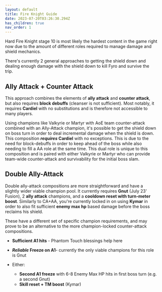 ```yaml
---
layout: default
title: Fire Knight Guide
date: 2023-07-20T03:26:30.294Z
has_children: true
nav_order: 1
---
```

Hard Fire Knight stage 10 is most likely the hardest content in the game right now due to the amount of different roles required to manage damage and shield mechanics. 

There's currently 2 general approaches to getting the shield down and dealing enough damage with the shield down to kill Fyro and survive the trip.

## Ally Attack + Counter Attack

This approach combines the elements of **ally attack** and **counter attack**, but also requires **block debuffs** (cleanser is not sufficient). Most notably, it requires **Cardiel** with no substitutions and is therefore not accessible to many players.

Using champions like Valkyrie or Martyr with AoE team counter-attack combined with an Ally-Attack champion, it's possible to get the shield down on boss turn in order to deal incremental damage when the shield is down. This composition ***requires* Cardiel** with no exceptions. This is due to the need for block-debuffs in order to keep ahead of the boss while also needing to fill a AA role at the same time. This dual role is unique to this composition and is paired with either Valkyrie or Martyr who can provide team-wide counter-attack and survivability for the initial boss slam.

## Double Ally-Attack

Double ally-attack compositions are more straightforward and have a slightly wider viable champion pool. It currently requires **Gnut** (July 23' Fusion), 2 **ally attack** champions, and a **cooldown reset with turn-meter boost**. Similarly to CA+AA, you're currently locked in on using **Kymar** in order to also fit sufficient **enemy max hp** based damage before the boss reclaims his shield.

These have a different set of specific champion requirements, and may prove to be an alternative to the more champion-locked counter-attack compositions.

* **Sufficient A1 hits** - Phantom Touch blessings help here
* ***Reliable* Freeze on A1**- currently the only viable champions for this role is Gnut
* Either:

  * **Second A1 freeze** with 6-8 Enemy Max HP hits in first boss turn (e.g. a second Gnut)
  * **Skill reset + TM boost** (Kymar)